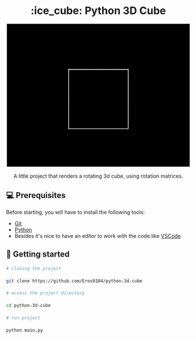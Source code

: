 <h1 align="center">:ice_cube: Python 3D Cube</h1>

<p align="center">
  <img src="https://github.com/Eros0104/python-3d-cube/blob/main/docs/rotating-cube.gif?raw=true" width="500" />
</p>

<p align="center">A little project that renders a rotating 3d cube, using rotation matrices.</p>

## :computer: Prerequisites

Before starting, you will have to install the following tools:

- [Git](https://git-scm.com)
- [Python](https://www.python.org/)
- Besides it's nice to have an editor to work with the code like [VSCode](https://code.visualstudio.com/)

## :game_die: Getting started

```bash
# cloning the project

git clone https://github.com/Eros0104/python-3d-cube

# access the project directory

cd python-3d-cube

# run project

python main.py

```
